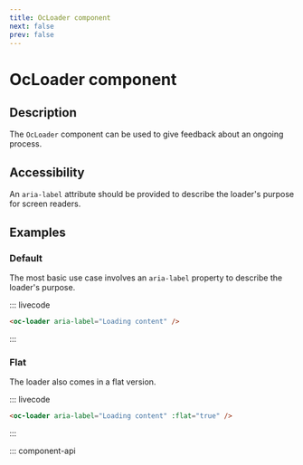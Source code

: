 ```yaml
---
title: OcLoader component
next: false
prev: false
---
```


# OcLoader component

## Description

The `OcLoader` component can be used to give feedback about an ongoing process.

## Accessibility

An `aria-label` attribute should be provided to describe the loader's purpose for screen readers.

## Examples

### Default

The most basic use case involves an `aria-label` property to describe the loader's purpose.

::: livecode

```html
<oc-loader aria-label="Loading content" />
```

:::

### Flat

The loader also comes in a flat version.

::: livecode

```html
<oc-loader aria-label="Loading content" :flat="true" />
```

:::

::: component-api
